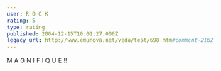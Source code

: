 ```yaml
---
user: R O C K
rating: 5
type: rating
published: 2004-12-15T10:01:27.000Z
legacy_url: http://www.emunova.net/veda/test/698.htm#comment-2162
---
```

M A G N I F I Q U E !!